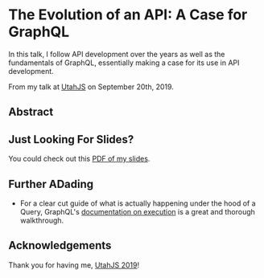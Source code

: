 # The Evolution of an API: A Case for GraphQL

In this talk, I follow API development over the years as well as the fundamentals of GraphQL, essentially making a case for its use in API development.

From my talk at [UtahJS](https://conf.utahjs.com/) on September 20th, 2019.

## Abstract

## Just Looking For Slides?

You could check out this [PDF of my slides](https://github.com/kale-stew/talks/blob/master/evolution-of-an-api/final.pdf).

<!-- Or maybe even the [live view](https://github.com/kale-stew/talks/@TODO). -->

<!-- Or even the [talk itself](COMING SOON!). -->

## Further ADading

- For a clear cut guide of what is actually happening under the hood of a Query, GraphQL's [documentation on execution](https://graphql.org/learn/execution/) is a great and thorough walkthrough.

## Acknowledgements

Thank you for having me, [UtahJS 2019](https://conf.utahjs.com/)!
